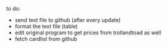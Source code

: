 to do:
- send text file to github (after every update)
- format the text file (table)
- edit original program to get prices from trollandtoad as well
- fetch cardlist from github
